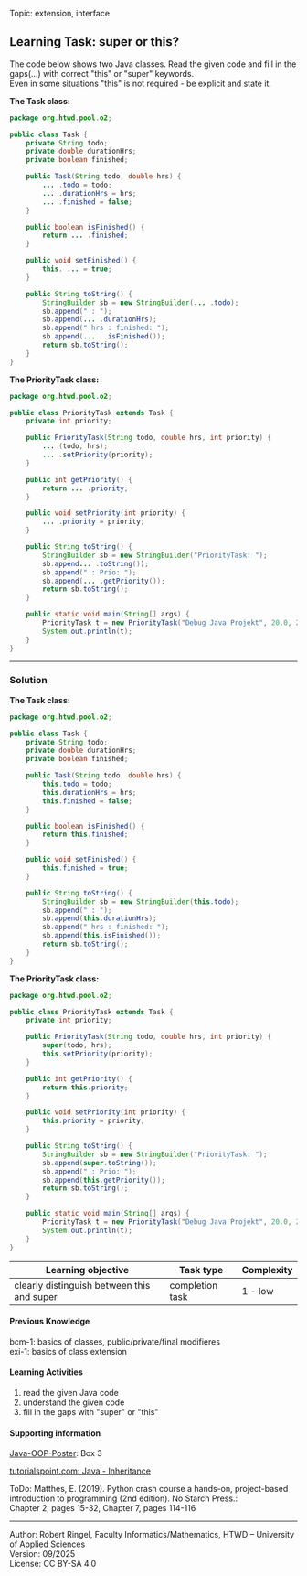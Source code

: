 Topic: extension, interface

## Learning Task: super or this?

The code below shows two Java classes. Read the given code and fill in the gaps(...) with correct "this" or "super" keywords.  
Even in some situations "this" is not required - be explicit and state it.

**The Task class:**
``` java
package org.htwd.pool.o2;

public class Task {
    private String todo;
    private double durationHrs;
    private boolean finished;

    public Task(String todo, double hrs) {
        ... .todo = todo;
        ... .durationHrs = hrs;
        ... .finished = false;
    }

    public boolean isFinished() {
        return ... .finished;
    }

    public void setFinished() {
        this. ... = true;
    }

    public String toString() {
        StringBuilder sb = new StringBuilder(... .todo);
        sb.append(" : ");
        sb.append(... .durationHrs);
        sb.append(" hrs : finished: ");
        sb.append(...  .isFinished());
        return sb.toString();
    }
}
```

**The PriorityTask class:**
``` java
package org.htwd.pool.o2;

public class PriorityTask extends Task {
    private int priority;

    public PriorityTask(String todo, double hrs, int priority) {
        ... (todo, hrs);
        ... .setPriority(priority);
    }

    public int getPriority() {
        return ... .priority;
    }

    public void setPriority(int priority) {
        ... .priority = priority;
    }

    public String toString() {
        StringBuilder sb = new StringBuilder("PriorityTask: ");
        sb.append... .toString());
        sb.append(" : Prio: ");
        sb.append(... .getPriority());
        return sb.toString();
    }

    public static void main(String[] args) {
        PriorityTask t = new PriorityTask("Debug Java Projekt", 20.0, 2);
        System.out.println(t);
    }
}
```

---------------------------------------

### Solution

**The Task class:**
``` java
package org.htwd.pool.o2;

public class Task {
    private String todo;
    private double durationHrs;
    private boolean finished;

    public Task(String todo, double hrs) {
        this.todo = todo;
        this.durationHrs = hrs;
        this.finished = false;
    }

    public boolean isFinished() {
        return this.finished;
    }

    public void setFinished() {
        this.finished = true;
    }

    public String toString() {
        StringBuilder sb = new StringBuilder(this.todo);
        sb.append(" : ");
        sb.append(this.durationHrs);
        sb.append(" hrs : finished: ");
        sb.append(this.isFinished());
        return sb.toString();
    }
}
```

**The PriorityTask class:**
``` java
package org.htwd.pool.o2;

public class PriorityTask extends Task {
    private int priority;

    public PriorityTask(String todo, double hrs, int priority) {
        super(todo, hrs);
        this.setPriority(priority);
    }

    public int getPriority() {
        return this.priority;
    }

    public void setPriority(int priority) {
        this.priority = priority;
    }

    public String toString() {
        StringBuilder sb = new StringBuilder("PriorityTask: ");
        sb.append(super.toString());
        sb.append(" : Prio: ");
        sb.append(this.getPriority());
        return sb.toString();
    }

    public static void main(String[] args) {
        PriorityTask t = new PriorityTask("Debug Java Projekt", 20.0, 2);
        System.out.println(t);
    }
}
```

| **Learning objective**                           | **Task type**   | **Complexity** |
| ------------------------------------------------ | --------------- | -------------- |
| clearly distinguish between this and super       | completion task | 1 - low        |

#### Previous Knowledge

bcm-1: basics of classes, public/private/final modifieres  
exi-1: basics of class extension 

#### Learning Activities

1) read the given Java code
2) understand the given code
3) fill in the gaps with "super" or "this"

#### Supporting information

[Java-OOP-Poster](../JavaPosterOOP_engl.pdf): Box 3

[tutorialspoint.com: Java - Inheritance](https://www.tutorialspoint.com/java/java_inheritance.htm)  

ToDo: Matthes, E. (2019). Python crash course a hands-on, project-based introduction to programming (2nd edition). No Starch Press.:  
Chapter 2, pages 15-32, Chapter 7, pages 114-116  


---------------------------------------
Author: Robert Ringel, Faculty Informatics/Mathematics, HTWD – University of Applied Sciences  
Version: 09/2025            
License: CC BY-SA 4.0